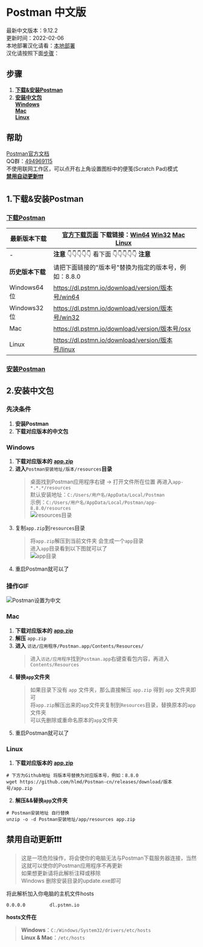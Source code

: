 # Postman 中文版
最新中文版本：9.12.2  
更新时间：2022-02-06  
本地部署汉化请看：[本地部署](LOCAL.md)  
汉化请按照下面[步骤](#步骤)：

## 步骤
1. [**下载&安装Postman**](#1下载安装postman)
2. [**安装中文包**](#2安装中文包)  
   [**Windows**](#Windows)  
   [**Mac**](#Mac)  
   [**Linux**](#Linux)

## 帮助
[Postman官方文档](https://learning.postman.com/docs)  
QQ群：[494969115](https://jq.qq.com/?_wv=1027&k=WAheqTCx)  
不使用联网工作区，可以点开右上角设置图标中的便笺(Scratch Pad)模式  
[**禁用自动更新❗❗❗**](#禁用自动更新)


## 1.下载&安装Postman
### [下载Postman](https://www.postman.com/downloads/)
|最新版本下载|[官方下载页面](https://www.postman.com/downloads/) 下载链接：[Win64](https://dl.pstmn.io/download/latest/win64)  [Win32](https://dl.pstmn.io/download/latest/win32)  [Mac](https://dl.pstmn.io/download/latest/osx)  [Linux](https://dl.pstmn.io/download/latest/linux)  |
|---|---|
|-|**注意** 👇👇👇👇👇 看下面 👇👇👇👇👇 **注意**|
|**历史版本下载**|请把下面链接的"版本号"替换为指定的版本号，例如：8.8.0|
|Windows64位|https://dl.pstmn.io/download/version/版本号/win64|
|Windows32位|https://dl.pstmn.io/download/version/版本号/win32|
|Mac|https://dl.pstmn.io/download/version/版本号/osx|
|Linux|https://dl.pstmn.io/download/version/版本号/linux|

### [安装Postman](https://learning.postman.com/docs/getting-started/installation-and-updates/)


## 2.安装中文包

### 先决条件
1. **安装Postman**
2. **下载对应版本的中文包**

### Windows
1. **下载对应版本的** [**app.zip**](https://github.com/hlmd/Postman-cn/releases)
2. **进入**`Postman安装地址/版本/resources`**目录**
   > 桌面找到Postman应用程序右键 -> 打开文件所在位置 再进入`app-*.*.*/resources`  
   > 默认安装地址：`C:/Users/用户名/AppData/Local/Postman`  
   > 示例：`C:/Users/用户名/AppData/Local/Postman/app-8.8.0/resources`  
   > ![resources目录](https://user-images.githubusercontent.com/45023268/125588720-0ba27b65-26cc-47ce-9c1f-8e456797be09.png)
3. 复制`app.zip`到`resources`目录
   > 将`app.zip`解压到当前文件夹 会生成一个`app`目录  
   > 进入`app`目录看到以下图就可以了  
   > ![app目录](https://user-images.githubusercontent.com/45023268/125589699-3435c048-fd90-437a-8d74-35a9923ef4be.png)
4. 重启Postman就可以了

### 操作GIF
![Postman设置为中文](https://user-images.githubusercontent.com/45023268/119171249-e84aa980-ba96-11eb-8c84-28c65c7d0f6e.gif)


### Mac
1. **下载对应版本的** [**app.zip**](https://github.com/hlmd/Postman-cn/releases)
2. **解压** `app.zip`
3. **进入** `访达/应用程序/Postman.app/Contents/Resources/`
   > 进入`访达/应用程序`找到`Postman.app`右键查看包内容，再进入`Contents/Resources`
4. **替换`app`文件夹**
   > 如果目录下没有 `app` 文件夹，那么直接解压 `app.zip` 得到 `app` 文件夹即可  
   > 将`app.zip`解压出来的`app`文件夹复制到`Resources`目录，替换原本的`app`文件夹  
   > 可以先删除或重命名原本的`app`文件夹
5. 重启Postman就可以了

### Linux
1. **下载对应版本的** [**app.zip**](https://github.com/hlmd/Postman-cn/releases)
```shell
# 下方为Github地址 将版本号替换为对应版本号，例如：8.8.0
wget https://github.com/hlmd/Postman-cn/releases/download/版本号/app.zip
```
2. **解压&&替换`app`文件夹**
```shell
# Postman安装地址 自行替换
unzip -o -d Postman安装地址/app/resources app.zip
```

## 禁用自动更新❗❗❗
> 这是一项危险操作，将会使你的电脑无法与Postman下载服务器连接，当然这就可以使你的Postman应用程序不再更新  
> 如果想更新请将此解析注释或移除  
> Windows 删除安装目录的update.exe即可

将此解析加入你电脑的主机文件hosts
```
0.0.0.0         dl.pstmn.io
```
**hosts文件在**
> **Windows**：`C:/Windows/System32/drivers/etc/hosts`  
> **Linux & Mac**：`/etc/hosts`



